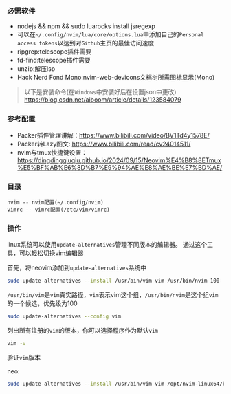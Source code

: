 ### 必需软件
- nodejs && npm && sudo luarocks install jsregexp
- 可以在`~/.config/nvim/lua/core/options.lua`中添加自己的`Personal access tokens`以达到对`Github`主页的最佳访问速度
- ripgrep:telescope插件需要
- fd-find:telescope插件需要
- unzip:解压lsp
- Hack Nerd Fond Mono:nvim-web-devicons文档树所需图标显示(Mono) 

> 以下是安装命令(在`Windows`中安装好后在设置json中更改)
> https://blog.csdn.net/aiboom/article/details/123584079

### 参考配置

- Packer插件管理讲解：https://www.bilibili.com/video/BV1Td4y1578E/
- Packer转Lazy图文:   https://www.bilibili.com/read/cv24014511/
- nvim与tmux快捷键设置： https://dingdingqiuqiu.github.io/2024/09/15/Neovim%E4%B8%8ETmux%E5%BF%AB%E6%8D%B7%E9%94%AE%E8%AE%BE%E7%BD%AE/

### 目录
```
nvim -- nvim配置(~/.config/nvim)
vimrc -- vimrc配置(/etc/vim/vimrc)
```

### 操作
linux系统可以使用`update-alternatives`管理不同版本的编辑器。
通过这个工具，可以轻松切换vim编辑器

首先，将neovim添加到`update-alternatives`系统中
```bash
sudo update-alternatives --install /usr/bin/vim vim /usr/bin/nvim 100
```

`/usr/bin/vim`是`vim`真实路径，`vim`表示vim这个组，`/usr/bin/nvim`是这个组`vim`的一个候选，优先级为100


```bash
sudo update-alternatives --config vim
```

列出所有注册的`vim`的版本，你可以选择程序作为默认`vim`

```bash
vim -v
```

验证`vim`版本

neo:

```bash
sudo update-alternatives --install /usr/bin/vim vim /opt/nvim-linux64/bin/nvim 120
```
